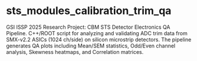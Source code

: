 # sts_modules_calibration_trim_qa
GSI ISSP 2025 Research Project: CBM STS Detector Electronics QA Pipeline. C++/ROOT script for analyzing and validating ADC trim data from SMX-v2.2 ASICs (1024 ch/side) on silicon microstrip detectors. The pipeline generates QA plots including Mean/SEM statistics, Odd/Even channel analysis, Skewness heatmaps, and Correlation matrices.
